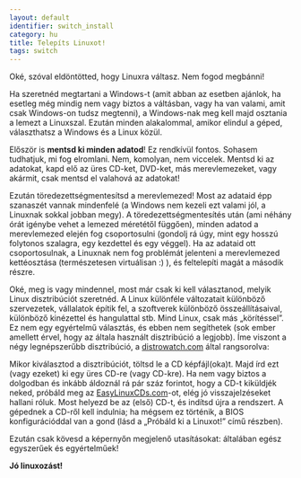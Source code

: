 ```yaml
---
layout: default
identifier: switch_install
category: hu
title: Telepíts Linuxot!
tags: switch
---
```


Oké, szóval eldöntötted, hogy Linuxra váltasz. Nem fogod megbánni!

Ha szeretnéd megtartani a Windows-t (amit abban az esetben ajánlok, ha esetleg még mindig nem vagy biztos a váltásban, vagy ha van valami, amit csak Windows-on tudsz megtenni), a Windows-nak meg kell majd osztania a lemezt a Linuxszal. Ezután minden alakalommal, amikor elindul a géped, választhatsz a Windows és a Linux közül.

Először is <b>mentsd ki minden adatod</b>! Ez rendkívül fontos. Sohasem tudhatjuk, mi fog elromlani. Nem, komolyan, nem viccelek. Mentsd ki az adatokat, kapd elő az üres CD-ket, DVD-ket, más merevlemezeket, vagy akármit, csak mentsd el valahová az adatokat!

Ezután töredezettségmentesítsd a merevlemezed! Most az adataid épp szanaszét vannak mindenfelé (a Windows nem kezeli ezt valami jól, a Linuxnak sokkal jobban megy). A töredezettségmentesítés után (ami néhány órát igénybe vehet a lemezed méretétől függően), minden adatod a merevlemezed elején fog csoportosulni (gondolj rá úgy, mint egy hosszú folytonos szalagra, egy kezdettel és egy véggel). Ha az adataid ott csoportosulnak, a Linuxnak nem fog problémát jelenteni a merevlemezed kettéosztása (természetesen virtuálisan :) ), és feltelepíti magát a második részre.  

Oké, meg is vagy mindennel, most már csak ki kell választanod, melyik Linux disztribúciót szeretnéd. A Linux különféle változatait különböző szervezetek, vállalatok építik fel, a szoftverek különböző összeállításaival, különböző kinézettel és hangulattal stb. Mind Linux, csak más „körítéssel”. Ez nem egy egyértelmű választás, és ebben nem segíthetek (sok ember amellett érvel, hogy az általa használt disztribúció a legjobb). Íme viszont a négy legnépszerűbb disztribúció, a <a 
href="http://www.distrowatch.com">distrowatch.com</a> által rangsorolva:

<? make_distros_table() ?>

Mikor kiválasztod a disztribúciót, töltsd le a CD képfájl(oka)t. Majd írd ezt (vagy ezeket) ki egy üres CD-re (vagy CD-kre). Ha nem vagy biztos a dolgodban és inkább áldoznál rá pár száz forintot, hogy a CD-t kiküldjék neked, próbáld meg az <a href="http://www.easylinuxcds.com">EasyLinuxCDs.com</a>-ot, elég jó visszajelzéseket hallani róluk. Most helyezd be az (első) CD-t, és indítsd újra a rendszert. A gépednek a CD-ről kell indulnia; ha mégsem ez történik, a BIOS konfigurációddal van a gond (lásd a „Próbáld ki a Linuxot!” című részben).

Ezután csak kövesd a képernyőn megjelenő utasításokat: általában egész egyszerűek és egyértelműek!

<b>Jó linuxozást!</b>

